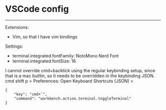 # VSCode config
---------------

Extensions:
- Vim, so that I have vim bindings

Settings:
- terminal.integrated.fontFamily: NotoMono Nerd Font
- terminal.integrated.fontSize: 16

I cannot override cmd+backtick using the regular keybinding setup, since that is a mac builtin, so it needs to be overridden in the keybinding JSON.
cmd shift p > Preferences: Open Keyboard Shortcuts (JSON) >
```
{
	"key": "cmd+`",
	"command": "workbench.action.terminal.toggleTerminal"
}
```
